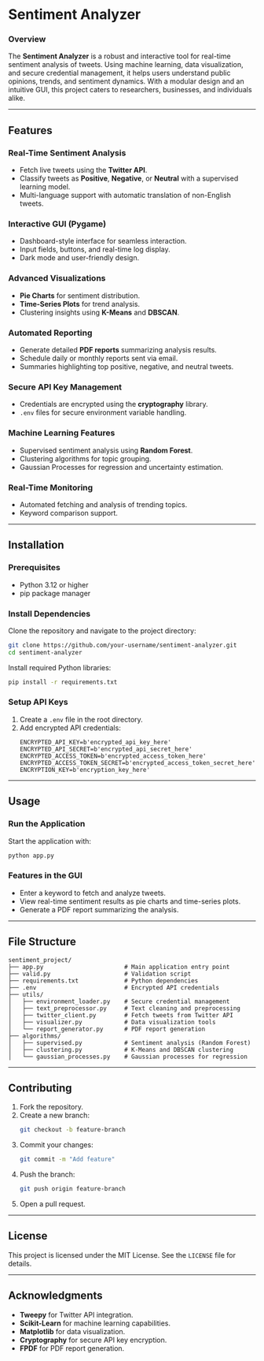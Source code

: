 # **Sentiment Analyzer**

### **Overview**
The **Sentiment Analyzer** is a robust and interactive tool for real-time sentiment analysis of tweets. Using machine learning, data visualization, and secure credential management, it helps users understand public opinions, trends, and sentiment dynamics. With a modular design and an intuitive GUI, this project caters to researchers, businesses, and individuals alike.

---

## **Features**

### Real-Time Sentiment Analysis
- Fetch live tweets using the **Twitter API**.
- Classify tweets as **Positive**, **Negative**, or **Neutral** with a supervised learning model.
- Multi-language support with automatic translation of non-English tweets.

### Interactive GUI (Pygame)
- Dashboard-style interface for seamless interaction.
- Input fields, buttons, and real-time log display.
- Dark mode and user-friendly design.

### Advanced Visualizations
- **Pie Charts** for sentiment distribution.
- **Time-Series Plots** for trend analysis.
- Clustering insights using **K-Means** and **DBSCAN**.

### Automated Reporting
- Generate detailed **PDF reports** summarizing analysis results.
- Schedule daily or monthly reports sent via email.
- Summaries highlighting top positive, negative, and neutral tweets.

### Secure API Key Management
- Credentials are encrypted using the **cryptography** library.
- `.env` files for secure environment variable handling.

### Machine Learning Features
- Supervised sentiment analysis using **Random Forest**.
- Clustering algorithms for topic grouping.
- Gaussian Processes for regression and uncertainty estimation.

### Real-Time Monitoring
- Automated fetching and analysis of trending topics.
- Keyword comparison support.

---

## **Installation**

### Prerequisites
- Python 3.12 or higher
- pip package manager

### Install Dependencies
Clone the repository and navigate to the project directory:
```bash
git clone https://github.com/your-username/sentiment-analyzer.git
cd sentiment-analyzer
```

Install required Python libraries:
```bash
pip install -r requirements.txt
```

### Setup API Keys
1. Create a `.env` file in the root directory.
2. Add encrypted API credentials:
   ```env
   ENCRYPTED_API_KEY=b'encrypted_api_key_here'
   ENCRYPTED_API_SECRET=b'encrypted_api_secret_here'
   ENCRYPTED_ACCESS_TOKEN=b'encrypted_access_token_here'
   ENCRYPTED_ACCESS_TOKEN_SECRET=b'encrypted_access_token_secret_here'
   ENCRYPTION_KEY=b'encryption_key_here'
   ```

---

## **Usage**

### Run the Application
Start the application with:
```bash
python app.py
```

### Features in the GUI
- Enter a keyword to fetch and analyze tweets.
- View real-time sentiment results as pie charts and time-series plots.
- Generate a PDF report summarizing the analysis.

---

## **File Structure**

```
sentiment_project/
├── app.py                       # Main application entry point
├── valid.py                     # Validation script
├── requirements.txt             # Python dependencies
├── .env                         # Encrypted API credentials
├── utils/
│   ├── environment_loader.py    # Secure credential management
│   ├── text_preprocessor.py     # Text cleaning and preprocessing
│   ├── twitter_client.py        # Fetch tweets from Twitter API
│   ├── visualizer.py            # Data visualization tools
│   └── report_generator.py      # PDF report generation
├── algorithms/
│   ├── supervised.py            # Sentiment analysis (Random Forest)
│   ├── clustering.py            # K-Means and DBSCAN clustering
│   └── gaussian_processes.py    # Gaussian processes for regression
```

---

## **Contributing**

1. Fork the repository.
2. Create a new branch:
   ```bash
   git checkout -b feature-branch
   ```
3. Commit your changes:
   ```bash
   git commit -m "Add feature"
   ```
4. Push the branch:
   ```bash
   git push origin feature-branch
   ```
5. Open a pull request.

---

## **License**
This project is licensed under the MIT License. See the `LICENSE` file for details.

---

## **Acknowledgments**
- **Tweepy** for Twitter API integration.
- **Scikit-Learn** for machine learning capabilities.
- **Matplotlib** for data visualization.
- **Cryptography** for secure API key encryption.
- **FPDF** for PDF report generation.
